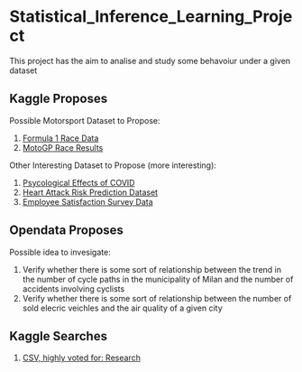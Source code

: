 # Statistical_Inference_Learning_Project
This project has the aim to analise and study some behavoiur under a given dataset

## Kaggle Proposes
Possible Motorsport Dataset to Propose:
1. [Formula 1 Race Data](https://www.kaggle.com/datasets/cbhavik/formula-1-ml-classifier)
2. [MotoGP Race Results](https://www.kaggle.com/datasets/amalsalilan/motogpresultdataset)

Other Interesting Dataset to Propose (more interesting):
1. [Psycological Effects of COVID](https://www.kaggle.com/datasets/hemanthhari/psycological-effects-of-covid/data)
2. [Heart Attack Risk Prediction Dataset](https://www.kaggle.com/datasets/iamsouravbanerjee/heart-attack-prediction-dataset/data)
3. [Employee Satisfaction Survey Data](https://www.kaggle.com/datasets/redpen12/employees-satisfaction-analysis/)
   
## Opendata Proposes
Possible idea to invesigate:
1. Verify whether there is some sort of relationship between the trend in the number of cycle paths in the municipality of Milan and the number of accidents involving cyclists
2. Verify whether there is some sort of relationship between the number of sold elecric veichles and the air quality of a given city 

## Kaggle Searches
1. [CSV, highly voted for: Research](https://www.kaggle.com/datasets?sort=usability&fileType=csv&feedbackIds=9)
